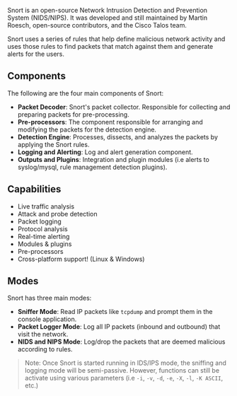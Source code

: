 Snort is an open-source Network Intrusion Detection and Prevention System (NIDS/NIPS). It was developed and still maintained by Martin Roesch, open-source contributors, and the Cisco Talos team.

Snort uses a series of rules that help define malicious network activity and uses those rules to find packets that match against them and generate alerts for the users.
## Components
The following are the four main components of Snort:
- **Packet Decoder**: Snort's packet collector. Responsible for collecting and preparing packets for pre-processing.
- **Pre-processors**: The component responsible for arranging and modifying the packets for the detection engine.
- **Detection Engine**: Processes, dissects, and analyzes the packets by applying the Snort rules.
- **Logging and Alerting**: Log and alert generation component.
- **Outputs and Plugins**: Integration and plugin modules (i.e alerts to syslog/mysql, rule management detection plugins).
## Capabilities
- Live traffic analysis
- Attack and probe detection
- Packet logging
- Protocol analysis
- Real-time alerting
- Modules & plugins
- Pre-processors
- Cross-platform support! (Linux & Windows)
## Modes
Snort has three main modes:
- **Sniffer Mode**: Read IP packets like `tcpdump` and prompt them in the console application.
- **Packet Logger Mode**: Log all IP packets (inbound and outbound) that visit the network.
- **NIDS and NIPS Mode**: Log/drop the packets that are deemed malicious according to rules.
> Note: Once Snort is started running in IDS/IPS mode, the sniffing and logging mode will be semi-passive. However, functions can still be activate using various parameters (i.e `-i`, `-v`, `-d`, `-e`, `-X`, `-l`, `-K ASCII`, etc.)